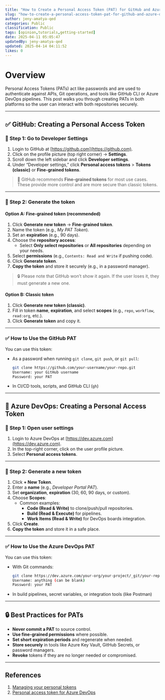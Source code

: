 ```yaml
---
title: "How to Create a Personal Access Token (PAT) for GitHub and Azure DevOps"
slug: "how-to-create-a-personal-access-token-pat-for-github-and-azure-devops-2b6c27"
author: jeny-amatya-qed
categories: Public
classification: Public
tags: [opinion,tutorials,getting-started]
date: 2025-04-11 05:05:47 
updatedBy: jeny-amatya-qed
updated: 2025-04-14 04:11:52 
likes: 0
---
```


# Overview

Personal Access Tokens (PATs) act like passwords and are used to authenticate against APIs, Git operations, and tools like GitHub CLI or Azure DevOps pipelines. This post walks you through creating PATs in both platforms so the user can interact with both repositories securely.

---

## ✅ GitHub: Creating a Personal Access Token

### 🔹 Step 1: Go to Developer Settings

1. Login to GitHub at [https://github.com](https://github.com).
2. Click on the profile picture (top right corner) → **Settings**.
3. Scroll down the left sidebar and click **Developer settings**.
4. Under “Developer settings,” click **Personal access tokens** > **Tokens (classic)** or **Fine-grained tokens**.

> 📝 GitHub recommends **Fine-grained tokens** for most use cases. These provide more control and are more secure than classic tokens.

---

### 🔹 Step 2: Generate the token

#### Option A: **Fine-grained token (recommended)**

1. Click **Generate new token** → **Fine-grained token**.
2. Name the token (e.g., _My PAT Token_).
3. Set an **expiration** (e.g., 90 days).
4. Choose the **repository access**:
   - Select **Only select repositories** or **All repositories** depending on your needs.
5. Select **permissions** (e.g., `Contents: Read and Write` if pushing code).
6. Click **Generate token**.
7. **Copy the token** and store it securely (e.g., in a password manager).

> 🔒 Please note that GitHub won’t show it again. If the user loses it, they must generate a new one.

#### Option B: **Classic token**

1. Click **Generate new token (classic)**.
2. Fill in token **name**, **expiration**, and select **scopes** (e.g., `repo`, `workflow`, `read:org`, etc.).
3. Click **Generate token** and copy it.

---

### ✅ How to Use the GitHub PAT

You can use this token:
- As a password when running `git clone`, `git push`, or `git pull`:

    ```bash
    git clone https://github.com/your-username/your-repo.git
    Username: your GitHub username
    Password: your PAT
    ```

- In CI/CD tools, scripts, and GitHub CLI (`gh`)

---

## 🔷 Azure DevOps: Creating a Personal Access Token

### 🔹 Step 1: Open user settings

1. Login to Azure DevOps at [https://dev.azure.com](https://dev.azure.com).
2. In the top-right corner, click on the user profile picture.
3. Select **Personal access tokens**.

---

### 🔹 Step 2: Generate a new token

1. Click **+ New Token**.
2. Enter a **name** (e.g., _Developer Portal PAT_).
3. Set **organization**, **expiration** (30, 60, 90 days, or custom).
4. Choose **Scopes**:
   - Common examples:
     - **Code (Read & Write)** to clone/push/pull repositories.
     - **Build (Read & Execute)** for pipelines.
     - **Work Items (Read & Write)** for DevOps boards integration.
5. Click **Create**.
6. **Copy the token** and store it in a safe place.

---


### ✅ How to Use the Azure DevOps PAT

You can use this token:
- With Git commands:

    ```bash
    git clone https://dev.azure.com/your-org/your-project/_git/your-repo
    Username: anything (can be blank)
    Password: your PAT
    ```

- In build pipelines, secret variables, or integration tools (like Postman)

---

## 🔒 Best Practices for PATs

- **Never commit a PAT** to source control.
- **Use fine-grained permissions** where possible.
- **Set short expiration periods** and regenerate when needed.
- **Store securely** in tools like Azure Key Vault, GitHub Secrets, or password managers.
- **Revoke** tokens if they are no longer needed or compromised.

---

## References
1. [Managing your personal tokens](https://docs.github.com/en/authentication/keeping-your-account-and-data-secure/managing-your-personal-access-tokens)
2. [Personal access token for Azure DevOps](https://learn.microsoft.com/en-us/azure/devops/organizations/accounts/use-personal-access-tokens-to-authenticate?view=azure-devops&tabs=Windows)